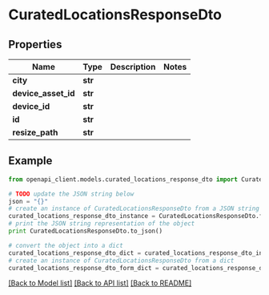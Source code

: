 # CuratedLocationsResponseDto


## Properties

Name | Type | Description | Notes
------------ | ------------- | ------------- | -------------
**city** | **str** |  | 
**device_asset_id** | **str** |  | 
**device_id** | **str** |  | 
**id** | **str** |  | 
**resize_path** | **str** |  | 

## Example

```python
from openapi_client.models.curated_locations_response_dto import CuratedLocationsResponseDto

# TODO update the JSON string below
json = "{}"
# create an instance of CuratedLocationsResponseDto from a JSON string
curated_locations_response_dto_instance = CuratedLocationsResponseDto.from_json(json)
# print the JSON string representation of the object
print CuratedLocationsResponseDto.to_json()

# convert the object into a dict
curated_locations_response_dto_dict = curated_locations_response_dto_instance.to_dict()
# create an instance of CuratedLocationsResponseDto from a dict
curated_locations_response_dto_form_dict = curated_locations_response_dto.from_dict(curated_locations_response_dto_dict)
```
[[Back to Model list]](../README.md#documentation-for-models) [[Back to API list]](../README.md#documentation-for-api-endpoints) [[Back to README]](../README.md)


